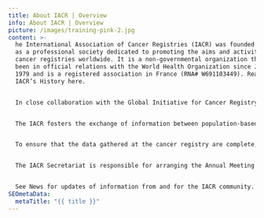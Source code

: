 ```yaml
---
title: About IACR | Overview
info: About IACR | Overview
picture: /images/training-pink-2.jpg
content: >-
  he International Association of Cancer Registries (IACR) was founded in 1966,
  as a professional society dedicated to promoting the aims and activities of
  cancer registries worldwide. It is a non-governmental organization that has
  been in official relations with the World Health Organization since January
  1979 and is a registered association in France (RNA# W691103449). Read about
  IACR’s History here.  


  In close collaboration with the Global Initiative for Cancer Registry Development (GICR), the Cancer Surveillance Branch (CSU) at the International Agency for Research on Cancer (IARC) serves as the Secretariat for the IACR in its offices in Lyon, France. Further information on our governance is available here. 


  The IACR fosters the exchange of information between population-based cancer registries (PBCR) internationally, with the goal of improving the quality and comparability of data worldwide. IACR Members are PBCR, institutions which collect information on the occurrence and outcome of cancer in defined catchment populations. PBCR are an essential element in the planning and monitoring of cancer control strategies, and in identifying priorities in public health. There are over 700 IACR members registered in the Registry Directory at present, though with the expansion of close PBCR in China to close to 4000, the overall number of PBCR worldwide is much greater. If not already part of the IACR family, cancer registries are very much encouraged to become IACR Members here. 


  To ensure that the data gathered at the cancer registry are complete, accurate, and can be used to make valid comparisons, PBCR have adopted internationally accepted working practices and standards. Current IACR Tools & Standards, often jointly developed with other registry networks or the GICR, are provided here. The quality of incidence data from individual PBCR worldwide are reviewed every five years by IARC and appointed IACR editors as part of the Cancer Incidence in Five Continents (CI5) series. CI5 is a longstanding collaboration between IARC and the IACR and provides unique information on the incidence of cancer recorded by subnational or national PBCR in quinquennial cycles. The series of volumes, published every five years, is a key source of information on the changing patterns of cancer incidence worldwide. CI5 2.0 provides new visualisation tools for assessing incidence between and across volumes per registry, as well as by year.  


  The IACR Secretariat is responsible for arranging the Annual Meeting of the IACR, administering IACR membership (including invoicing of annual fees) and the IACR Fellowship and Award programmes, and, in conjunction with the IACR Treasurer, maintaining the IACR accounts. The open-source software for cancer registries, CanReg5 is freely available for download at the IACR website. 


  See News for updates of information from and for the IACR community.
SEOmetaData:
  metaTitle: "{{ title }}"
---
```

